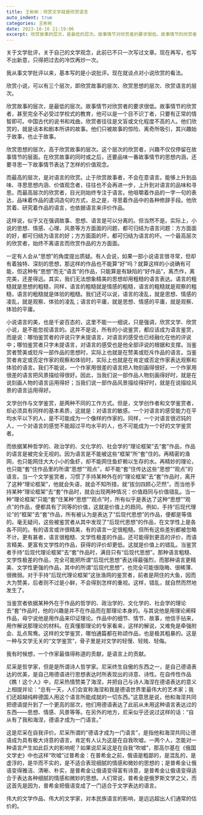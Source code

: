```yaml
---
title: 王彬彬：欣赏文学就是欣赏语言
auto_indent: true
categories: 王彬彬
date: 2023-10-16 21:19:06
excerpt: 欣赏故事的层次，是最低的层次。故事情节对欣赏者的要求很低。故事情节的欣赏者，甚至完全不必受过学校式的教育，他可以是一个目不识丁者，只要有正常的情智即可。中国古代的说书和戏曲，欣赏者往往是文盲或文化程度不高的人。他们欣赏的，就是话本和剧本所讲的故事。他们只被故事的惊险、离奇所吸引，其兴趣始于故事，也止于故事。
---
```

关于文学批评，关于自己的文学观念，此前已不只一次写过文章。现在再写，也写不出新意，只得把过去的冷饮再炒一次。

我从事文学批评以来，基本写的是小说批评。现在就谈点对小说欣赏的看法。

欣赏小说，可以有三个层次，即欣赏故事的层次、欣赏思想的层次、欣赏语言的层次。

欣赏故事的层次，是最低的层次。故事情节对欣赏者的要求很低。故事情节的欣赏者，甚至完全不必受过学校式的教育，他可以是一个目不识丁者，只要有正常的情智即可。中国古代的说书和戏曲，欣赏者往往是文盲或文化程度不高的人。他们欣赏的，就是话本和剧本所讲的故事。他们只被故事的惊险、离奇所吸引，其兴趣始于故事，也止于故事。

欣赏思想的层次，高于欣赏故事的层次。这个层次的欣赏者，兴趣不仅仅停留在故事情节的层面。在欣赏故事的同时或之后，还要品味一番故事情节的思想内涵，还要寻思一下故事情节表达了怎样的价值观念。

而最高的层次，是对语言的欣赏。止于欣赏故事者，不会在意语言。能够上升到品味、寻思思想内涵、价值观念者，往往也不会再进一步，上升到对语言的品味和寻思。而最高层次的欣赏者，目光则始终专注于语言。他咀嚼着作品的一字一句的表达，品味着作品的遣词造句的方式，总之是，寻思着作品中的各种修辞手段。他欣赏着、研究着作品的语言，也依据语言来评价作品。

这样说，似乎又在强调故事、思想、语言是可以分离的。但当然不是。实际上，小说的思想、情感、心理、风景等方方面面的问题，都可归结为语言问题：方方面面的好，都可归结为语言的好；方方面面的坏，都可归结为语言的坏。一个最高层次的欣赏者，始终不离语言而欣赏作品的方方面面。

一定有人会从“思想”的角度提出质疑。有人会说，如果一部小说语言很寻常，但却有着独特、深刻的思想，那这样的作品也不能算“好”吗？就算这样的小说确有可能，但这种有“思想”而无“语言”的作品，只能算是有缺陷的“好作品”，离杰作，离完美，还差得远。其实，我们无法想象精美的思想却用粗糙的语言表达。语言的粗糙就是思想的粗糙，同样，语言的粗糙就是情感的粗糙，语言的粗糙就是观察的粗糙，语言的粗糙就是体验的粗糙。我们还可以说，语言的凌乱，就是思想、情感的凌乱，就是观察、体验的凌乱；语言的平庸，就是思想、情感的平庸，就是观察、体验的平庸。

小说语言的美，也是千姿百态的，这里不能一一细说，只是强调，欣赏文学、欣赏小说，是不能忽视语言的。这并不是说，所有的小说鉴赏，都应该成为语言鉴赏，而是说：哪怕鉴赏者的评说只字未提语言，对语言的感受也已经融化在他的评说中；哪怕鉴赏者只字未提语言，对语言的感受也是他全部评说的根据和支撑。当鉴赏者赞美或贬斥一部作品的思想时，实际上也就是在赞美或贬斥作品的语言。当鉴赏者肯定或否定作家的观察和体验时，实际上也就是在肯定或否定作家表达观察和体验的语言。我们不能说，一个作家用很差的语言把人物刻画得很好，一个作家用很差的语言把风景描绘得很好。因此，当我们说一部作品人物刻画得好时，就是在说刻画人物的语言运用得好；当我们说一部作品风景描绘得好时，就是在说描绘风景的语言运用得好。

文学创作与文学鉴赏，是两种不同的工作方式。但是，文学创作者和文学鉴赏者，却必须具有同样的基本素质，这就是：对语言的敏感。一个对语言的感受能力在平均水平以下的人，是不可能成为一个像样的作家的。同样，一个对语言很迟钝的人，一个对语言的感觉不能超过平均水平的人，也不可能成为一个好的文学鉴赏者。

而依据某种哲学的、政治学的、文化学的、社会学的“理论框架”去“套”作品，作品的语言是被完全无视的。因为语言是不能被这些“框架”所“套”住的。再精密的渔网，也只能网住大大小小的鱼虾，却不能网住鱼虾赖以生存的水。再精妙的理论，也只能“套”住作品里的所谓“思想”“观点”，却不能“套”住传达这些“思想”“观点”的语言。当一个文学鉴赏者，习惯了手持某种外在的“理论框架”去“套”作品时，离开了这种“理论框架”，他就会失语，就会不知所措，就“拔剑四顾心茫然”。而当他手持某种“理论框架”去“套”作品时，就会出现两种情况：价值趋同与价值错乱。当一种“理论框架”只能“套”住某种“思想”“观点”时，所有似乎是表达了这种“思想”“观点”的作品，便都具有了同等的价值，这就是价值上的趋同。例如，手持“后现代理论”的“框架”去“套”作品，所有被认为是表达了“后现代思想”的作品，便都是等值的。毫无疑问，这些被鉴赏者从其中发现了“后现代思想”的作品，在文学性上是各各不同的。有的语言或许很精美，有的语言一定很粗糙。但所有这些差别都被忽略不计。更有甚者，语言很粗糙、文学性极差的作品，还可能得到更高的评价，而语言精美、更富有文学性的作品，获得的评价却更低。这就是价值上的错乱。当鉴赏者手持“后现代理论框架”去“套”作品时，满目只有“后现代思想”。那种语言粗糙、文学性极差的作品，完全可能把所谓“后现代思想”表达得最强烈，而那种语言更精美、文学性更强的作品，其中的所谓“后现代思想”，也完全可能很隐晦、很稀薄、很微弱。对于手持“后现代理论框架”这张渔网的鉴赏者，前者是网住的大鱼，因而大为赞美，后者则不过是小鲜，不会得到怎样的重视。这样，错乱，就自然而然地发生了。

当鉴赏者依据某种外在于作品的哲学的、政治学的、文化学的、社会学的理论去“套”作品时，他的兴趣是并不在作品而在那理论本身的。与其说他是用理论阐释作品，毋宁说他是用作品来印证理论。作品中的细节、情节、故事，他信手拈来，用作解说那理论的材料。在真懂那理论的专家看来，这样的解说，又难免是牵强附会、乱点鸳鸯。这样的文学鉴赏，哪怕通篇都在称颂作品，也是极其粗暴的。这是一种与文学无关的“文学鉴赏”，骨子里是对文学的轻慢、轻贱、轻侮。

我有时候想，一个作家最值得称道的贡献，是语言上的贡献。

尼采是哲学家，但是是所谓诗人哲学家。尼采终生自傲的东西之一，是自己德语表达的优美，是自己用德语进行思想表达时所表现出的诗意、诗性。在自传性作品《瞧！这个人》中，尼采热情赞美了海涅，并把自己与诗人海涅在德语表达的意义上相提并论：“总有一天，人们会宣称海涅和我是德语世界里最伟大的艺术家；我们还超越纯粹德国人用这个语言所能成就的一切东西。”这意思是说，他和海涅共同把德语提升到了一个更高的层次，他们用德语表达了此前从未用这种语言表达过的东西——思想、情感、风景等等。在另外的地方，尼采似乎还说过这样的话：“自从有了我和海涅，德语才成为一门语言。”

这是尼采在自我评价。尼采所谓的“德语才成为一门语言”，是指他和海涅共同让德语成为具有极大诗意的语言。肯定有人认为这是在自我吹嘘。一两个人，怎能对一种语言产生如此巨大的影响呢？如果说尼采这是在自我“吹嘘”，那高尔基在《俄国文学史》中也这样“吹嘘”过普希金：在普希金之前，俄语是粗鄙的，是混乱的，是虚浮的，是华而不实的，是不适合表现细腻的情感和微妙的思想的；是普希金让俄语变得雅洁、清晰、朴实，是普希金让俄语变得富有诗意，是普希金让俄语变得适合于表达各种细腻的情感和微妙的思想。人们常说，普希金是俄罗斯文学之父，而这首先是因为，普希金把俄语变成了一门适合于文学表达的语言。

伟大的文学作品、伟大的文学家，对本民族语言的影响，是远远超出人们通常的估价的。
